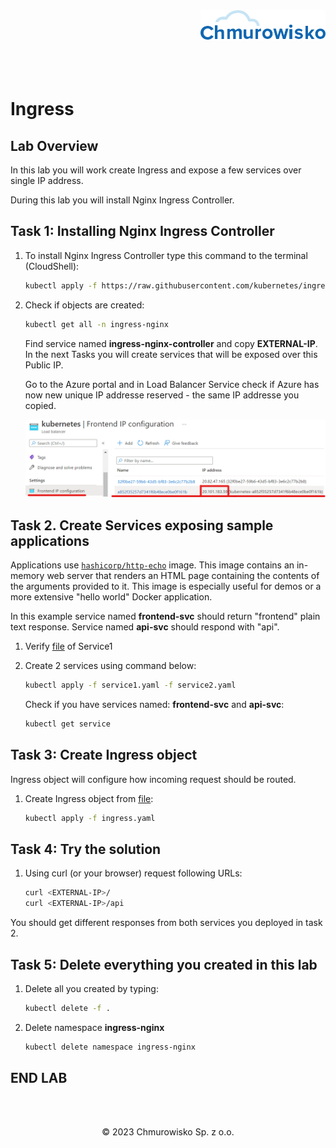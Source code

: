 <img src="./img/logo.png" alt="Chmurowisko logo" width="200" align="right">
<br><br>
<br><br>
<br><br>

# Ingress

## Lab Overview

In this lab you will work create Ingress and expose a few services over single IP address.

During this lab you will install Nginx Ingress Controller.

## Task 1: Installing Nginx Ingress Controller

1. To install Nginx Ingress Controller type this command to the terminal (CloudShell):

    ```bash
    kubectl apply -f https://raw.githubusercontent.com/kubernetes/ingress-nginx/controller-v1.1.1/deploy/static/provider/cloud/deploy.yaml
    ```

1. Check if objects are created:

    ```bash
    kubectl get all -n ingress-nginx
    ```
    Find service named **ingress-nginx-controller** and copy **EXTERNAL-IP**.
    In the next Tasks you will create services that will be exposed over this Public IP.

    Go to the Azure portal and in Load Balancer Service check if Azure has now new unique IP addresse reserved - the same IP addresse you copied.
 

    ![img](./img/lb.png)

## Task 2. Create Services exposing sample applications

Applications use [`hashicorp/http-echo`](https://hub.docker.com/r/hashicorp/http-echo/) image. This image contains an in-memory web server that renders an HTML page containing the contents of the arguments provided to it. This image is especially useful for demos or a more extensive "hello world" Docker application.

In this example service named **frontend-svc** should return "frontend" plain text response. Service named **api-svc** should respond with "api".

1. Verify [file](./files/service1.yaml) of Service1
2. Create 2 services using command below: 

    ```bash
    kubectl apply -f service1.yaml -f service2.yaml
    ```

    Check if you have services named: **frontend-svc** and **api-svc**:
    ```bash
    kubectl get service
    ```

## Task 3: Create Ingress object

Ingress object will configure how incoming request should be routed.

1. Create Ingress object from [file](./files/ingress.yaml): 

    ```bash
    kubectl apply -f ingress.yaml
    ```

## Task 4: Try the solution

1. Using curl (or your browser) request following URLs:

    ```bash
    curl <EXTERNAL-IP>/
    curl <EXTERNAL-IP>/api
    ```

You should get different responses from both services you deployed in task 2.

## Task 5: Delete everything you created in this lab

1. Delete all you created by typing:
    ```bash
    kubectl delete -f .
    ```
1. Delete namespace **ingress-nginx**
    ```bash
    kubectl delete namespace ingress-nginx
    ```

## END LAB

<br><br>

<center><p>&copy; 2023 Chmurowisko Sp. z o.o.<p></center>
